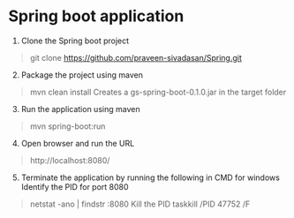 # Spring boot application

1. Clone the Spring boot project
> git clone https://github.com/praveen-sivadasan/Spring.git

2. Package the project using maven
> mvn clean install
Creates a gs-spring-boot-0.1.0.jar in the target folder

3. Run the application using maven
> mvn spring-boot:run

4. Open browser and run the URL
> http://localhost:8080/

5. Terminate the application by running the following in CMD for windows
Identify the PID for port 8080
> netstat -ano | findstr :8080
Kill the PID
> taskkill /PID 47752 /F
